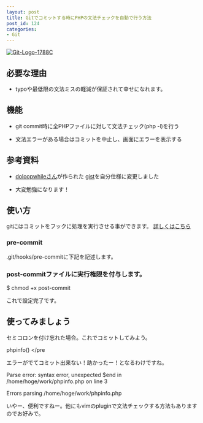 ```yaml
---
layout: post
title: Gitでコミットする時にPHPの文法チェックを自動で行う方法
post_id: 124
categories: 
- Git
---
```


[![Git-Logo-1788C](https://hypermkt-blog.lolipop.io/wp-content/uploads/2014/01/Git-Logo-1788C-300x125.png)](https://hypermkt-blog.lolipop.io/wp-content/uploads/2014/01/Git-Logo-1788C-e1388646507771.png)


## 必要な理由



*  typoや最低限の文法ミスの軽減が保証されて幸せになれます。


## 機能



*  git commit時に全PHPファイルに対して文法チェック(php -l)を行う


*  文法エラーがある場合はコミットを中止し、画面にエラーを表示する


## 参考資料



*  [doloopwhileさん](https://github.com/doloopwhile)が作られた
[gist](https://gist.github.com/doloopwhile/5115016)を自分仕様に変更しました


*  大変勉強になります！


## 使い方


gitにはコミットをフックに処理を実行させる事ができます。
[詳しくはこちら](http://git-scm.com/book/ja/Git-%E3%81%AE%E3%82%AB%E3%82%B9%E3%82%BF%E3%83%9E%E3%82%A4%E3%82%BA-Git-%E3%83%95%E3%83%83%E3%82%AF)


### pre-commit



.git/hooks/pre-commitに下記を記述します。





### post-commitファイルに実行権限を付与します。



$ chmod +x post-commit

これで設定完了です。


## 使ってみましょう


セミコロンを付け忘れた場合。これでコミットしてみよう。


phpinfo()
</pre

エラーがでてコミット出来ない！助かったー！となるわけですね。


Parse error:  syntax error, unexpected $end in 
/home/hoge/work/phpinfo.php on line 
3

Errors parsing /home/hoge/work/phpinfo.php

いやー、便利ですねー。他にもvimのpluginで文法チェックする方法もありますのでお好みで。